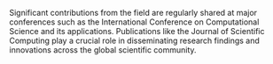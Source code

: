 Significant contributions from the field are regularly shared at major conferences such as the International Conference on Computational Science and its applications. Publications like the Journal of Scientific Computing play a crucial role in disseminating research findings and innovations across the global scientific community.
